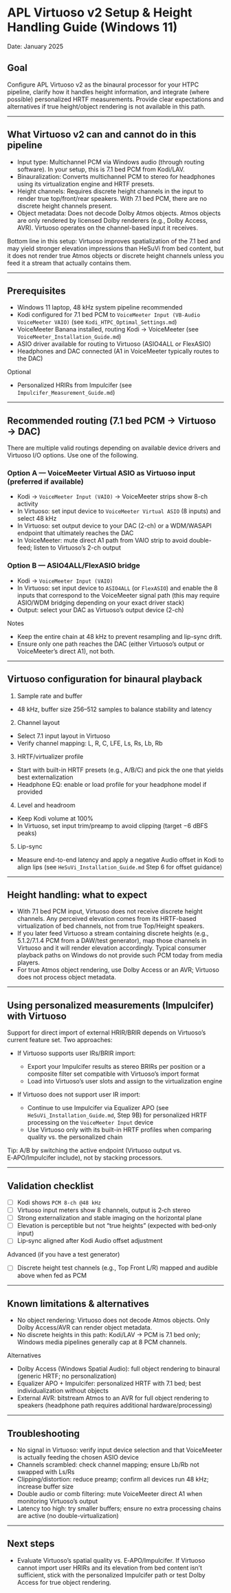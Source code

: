 # APL Virtuoso v2 Setup & Height Handling Guide (Windows 11)

Date: January 2025

## Goal
Configure APL Virtuoso v2 as the binaural processor for your HTPC pipeline, clarify how it handles height information, and integrate (where possible) personalized HRTF measurements. Provide clear expectations and alternatives if true height/object rendering is not available in this path.

---

## What Virtuoso v2 can and cannot do in this pipeline
- Input type: Multichannel PCM via Windows audio (through routing software). In your setup, this is 7.1 bed PCM from Kodi/LAV.
- Binauralization: Converts multichannel PCM to stereo for headphones using its virtualization engine and HRTF presets.
- Height channels: Requires discrete height channels in the input to render true top/front/rear speakers. With 7.1 bed PCM, there are no discrete height channels present.
- Object metadata: Does not decode Dolby Atmos objects. Atmos objects are only rendered by licensed Dolby renderers (e.g., Dolby Access, AVR). Virtuoso operates on the channel-based input it receives.

Bottom line in this setup: Virtuoso improves spatialization of the 7.1 bed and may yield stronger elevation impressions than HeSuVi from bed content, but it does not render true Atmos objects or discrete height channels unless you feed it a stream that actually contains them.

---

## Prerequisites
- Windows 11 laptop, 48 kHz system pipeline recommended
- Kodi configured for 7.1 bed PCM to `VoiceMeeter Input (VB-Audio VoiceMeeter VAIO)` (see `Kodi_HTPC_Optimal_Settings.md`)
- VoiceMeeter Banana installed, routing Kodi → VoiceMeeter (see `VoiceMeeter_Installation_Guide.md`)
- ASIO driver available for routing to Virtuoso (ASIO4ALL or FlexASIO)
- Headphones and DAC connected (A1 in VoiceMeeter typically routes to the DAC)

Optional
- Personalized HRIRs from Impulcifer (see `Impulcifer_Measurement_Guide.md`)

---

## Recommended routing (7.1 bed PCM → Virtuoso → DAC)
There are multiple valid routings depending on available device drivers and Virtuoso I/O options. Use one of the following.

### Option A — VoiceMeeter Virtual ASIO as Virtuoso input (preferred if available)
- Kodi → `VoiceMeeter Input (VAIO)` → VoiceMeeter strips show 8-ch activity
- In Virtuoso: set input device to `VoiceMeeter Virtual ASIO` (8 inputs) and select 48 kHz
- In Virtuoso: set output device to your DAC (2-ch) or a WDM/WASAPI endpoint that ultimately reaches the DAC
- In VoiceMeeter: mute direct A1 path from VAIO strip to avoid double-feed; listen to Virtuoso’s 2-ch output

### Option B — ASIO4ALL/FlexASIO bridge
- Kodi → `VoiceMeeter Input (VAIO)`
- In Virtuoso: set input device to `ASIO4ALL` (or `FlexASIO`) and enable the 8 inputs that correspond to the VoiceMeeter signal path (this may require ASIO/WDM bridging depending on your exact driver stack)
- Output: select your DAC as Virtuoso’s output device (2-ch)

Notes
- Keep the entire chain at 48 kHz to prevent resampling and lip-sync drift.
- Ensure only one path reaches the DAC (either Virtuoso’s output or VoiceMeeter’s direct A1), not both.

---

## Virtuoso configuration for binaural playback
1) Sample rate and buffer
- 48 kHz, buffer size 256–512 samples to balance stability and latency

2) Channel layout
- Select 7.1 input layout in Virtuoso
- Verify channel mapping: L, R, C, LFE, Ls, Rs, Lb, Rb

3) HRTF/virtualizer profile
- Start with built-in HRTF presets (e.g., A/B/C) and pick the one that yields best externalization
- Headphone EQ: enable or load profile for your headphone model if provided

4) Level and headroom
- Keep Kodi volume at 100%
- In Virtuoso, set input trim/preamp to avoid clipping (target −6 dBFS peaks)

5) Lip-sync
- Measure end-to-end latency and apply a negative Audio offset in Kodi to align lips (see `HeSuVi_Installation_Guide.md` Step 6 for offset guidance)

---

## Height handling: what to expect
- With 7.1 bed PCM input, Virtuoso does not receive discrete height channels. Any perceived elevation comes from its HRTF-based virtualization of bed channels, not from true Top/Height speakers.
- If you later feed Virtuoso a stream containing discrete heights (e.g., 5.1.2/7.1.4 PCM from a DAW/test generator), map those channels in Virtuoso and it will render elevation accordingly. Typical consumer playback paths on Windows do not provide such PCM today from media players.
- For true Atmos object rendering, use Dolby Access or an AVR; Virtuoso does not process object metadata.

---

## Using personalized measurements (Impulcifer) with Virtuoso
Support for direct import of external HRIR/BRIR depends on Virtuoso’s current feature set. Two approaches:

- If Virtuoso supports user IRs/BRIR import:
  - Export your Impulcifer results as stereo BRIRs per position or a composite filter set compatible with Virtuoso’s import format
  - Load into Virtuoso’s user slots and assign to the virtualization engine

- If Virtuoso does not support user IR import:
  - Continue to use Impulcifer via Equalizer APO (see `HeSuVi_Installation_Guide.md`, Step 9B) for personalized HRTF processing on the `VoiceMeeter Input` device
  - Use Virtuoso only with its built-in HRTF profiles when comparing quality vs. the personalized chain

Tip: A/B by switching the active endpoint (Virtuoso output vs. E‑APO/Impulcifer include), not by stacking processors.

---

## Validation checklist
- [ ] Kodi shows `PCM 8‑ch @48 kHz`
- [ ] Virtuoso input meters show 8 channels, output is 2‑ch stereo
- [ ] Strong externalization and stable imaging on the horizontal plane
- [ ] Elevation is perceptible but not “true heights” (expected with bed‑only input)
- [ ] Lip‑sync aligned after Kodi Audio offset adjustment

Advanced (if you have a test generator)
- [ ] Discrete height test channels (e.g., Top Front L/R) mapped and audible above when fed as PCM

---

## Known limitations & alternatives
- No object rendering: Virtuoso does not decode Atmos objects. Only Dolby Access/AVR can render object metadata.
- No discrete heights in this path: Kodi/LAV → PCM is 7.1 bed only; Windows media pipelines generally cap at 8 PCM channels.

Alternatives
- Dolby Access (Windows Spatial Audio): full object rendering to binaural (generic HRTF; no personalization)
- Equalizer APO + Impulcifer: personalized HRTF with 7.1 bed; best individualization without objects
- External AVR: bitstream Atmos to an AVR for full object rendering to speakers (headphone path requires additional hardware/processing)

---

## Troubleshooting
- No signal in Virtuoso: verify input device selection and that VoiceMeeter is actually feeding the chosen ASIO device
- Channels scrambled: check channel mapping; ensure Lb/Rb not swapped with Ls/Rs
- Clipping/distortion: reduce preamp; confirm all devices run 48 kHz; increase buffer size
- Double audio or comb filtering: mute VoiceMeeter direct A1 when monitoring Virtuoso’s output
- Latency too high: try smaller buffers; ensure no extra processing chains are active (no double-virtualization)

---

## Next steps
- Evaluate Virtuoso’s spatial quality vs. E‑APO/Impulcifer. If Virtuoso cannot import user HRIRs and its elevation from bed content isn’t sufficient, stick with the personalized Impulcifer path or test Dolby Access for true object rendering.
